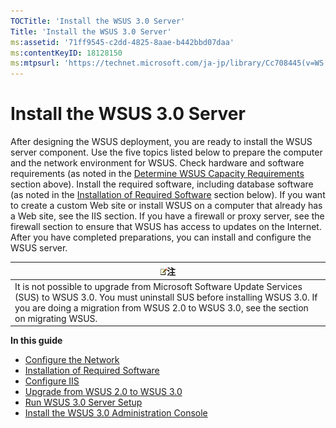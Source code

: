 ```yaml
---
TOCTitle: 'Install the WSUS 3.0 Server'
Title: 'Install the WSUS 3.0 Server'
ms:assetid: '71ff9545-c2dd-4825-8aae-b442bbd07daa'
ms:contentKeyID: 18128150
ms:mtpsurl: 'https://technet.microsoft.com/ja-jp/library/Cc708445(v=WS.10)'
---
```


Install the WSUS 3.0 Server
===========================

After designing the WSUS deployment, you are ready to install the WSUS server component. Use the five topics listed below to prepare the computer and the network environment for WSUS. Check hardware and software requirements (as noted in the [Determine WSUS Capacity Requirements](https://technet.microsoft.com/92170771-83e7-47bb-abbc-7d93ee5d7867) section above). Install the required software, including database software (as noted in the [Installation of Required Software](https://technet.microsoft.com/94048bdc-b11f-4459-b64d-d3458b57bd82) section below). If you want to create a custom Web site or install WSUS on a computer that already has a Web site, see the IIS section. If you have a firewall or proxy server, see the firewall section to ensure that WSUS has access to updates on the Internet. After you have completed preparations, you can install and configure the WSUS server.

| ![](images/Cc708445.note(WS.10).gif)注                                                                                                                                                                    |
|----------------------------------------------------------------------------------------------------------------------------------------------------------------------------------------------------------------------------------------|
| It is not possible to upgrade from Microsoft Software Update Services (SUS) to WSUS 3.0. You must uninstall SUS before installing WSUS 3.0. If you are doing a migration from WSUS 2.0 to WSUS 3.0, see the section on migrating WSUS. |

**In this guide**

-   [Configure the Network](https://technet.microsoft.com/a490c5fc-0241-44e9-aea9-33c3814a14bf)
-   [Installation of Required Software](https://technet.microsoft.com/94048bdc-b11f-4459-b64d-d3458b57bd82)
-   [Configure IIS](https://technet.microsoft.com/0e8f0357-64cb-4de0-82c6-c2fb24295269)
-   [Upgrade from WSUS 2.0 to WSUS 3.0](https://technet.microsoft.com/673902d4-17ee-4769-aaf4-da09524cb822)
-   [Run WSUS 3.0 Server Setup](https://technet.microsoft.com/0562aa65-72ce-4d86-b1cb-dbee34c51de3)
-   [Install the WSUS 3.0 Administration Console](https://technet.microsoft.com/33d292d5-f601-45c4-8dfb-472b14c199cb)
